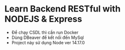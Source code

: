 # Learn Backend RESTful with NODEJS & Express

- Để chạy CSDL thì cần run Docker
- Dùng DBeaver để kết nối đến MySql
- Project này sử dụng Node ver 14.17.0
